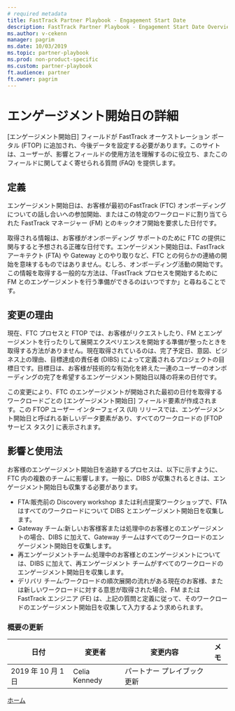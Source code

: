```yaml
---
# required metadata
title: FastTrack Partner Playbook - Engagement Start Date
description: FastTrack Partner Playbook - Engagement Start Date Overview
ms.author: v-cekenn
manager: pagrim
ms.date: 10/03/2019
ms.topic: partner-playbook
ms.prod: non-product-specific
ms.custom: partner-playbook
ft.audience: partner
ft.owner: pagrim
---
```


# エンゲージメント開始日の詳細

[エンゲージメント開始日] フィールドが FastTrack オーケストレーション ポータル (FTOP) に追加され、今後データを設定する必要があります。このサイトは、ユーザーが、影響とフィールドの使用方法を理解するのに役立ち、またこのフィールドに関してよく寄せられる質問 (FAQ) を提供します。

## 定義

エンゲージメント開始日は、お客様が最初のFastTrack (FTC) オンボーディングについての話し合いへの参加開始、またはこの特定のワークロードに割り当てられた FastTrack マネージャー (FM) とのキックオフ開始を要求した日付です。

取得される情報は、お客様がオンボーディング サポートのために FTC の提供に関与すると予想される正確な日付です。エンゲージメント開始日は、FastTrack アーキテクト (FTA) や Gateway とのやり取りなど、FTC との何らかの連絡の開始を意味するものではありません。むしろ、オンボーディング活動の開始です。この情報を取得する一般的な方法は、「FastTrack プロセスを開始するために FM とのエンゲージメントを行う準備ができるのはいつですか」と尋ねることです。

## 変更の理由

現在、FTC プロセスと FTOP では、お客様がリクエストしたり、FM とエンゲージメントを行ったりして展開エクスペリエンスを開始する準備が整ったときを取得する方法がありません。現在取得されているのは、完了予定日、意図、ビジネス上の理由、目標達成の責任者 (DIBS) によって定義されるプロジェクトの目標日です。目標日は、お客様が技術的な有効化を終えた一連のユーザーのオンボーディングの完了を希望するエンゲージメント開始日以降の将来の日付です。

この変更により、FTC のエンゲージメントが開始された最初の日付を取得するワークロードごとの [エンゲージメント開始日] フィールド要素が作成されます。この FTOP ユーザー インターフェイス (UI) リリースでは、エンゲージメント開始日と呼ばれる新しいデータ要素があり、すべてのワークロードの [FTOP サービス タスク] に表示されます。

## 影響と使用法

お客様のエンゲージメント開始日を追跡するプロセスは、以下に示すように、FTC 内の複数のチームに影響します。一般に、DIBS が収集されるときは、エンゲージメント開始日も収集する必要があります。

- FTA:販売前の Discovery workshop または利点提案ワークショップで、FTA はすべてのワークロードについて DIBS とエンゲージメント開始日を収集します。
- Gateway チーム:新しいお客様客または処理中のお客様とのエンゲージメントの場合、DIBS に加えて、Gateway チームはすべてのワークロードのエンゲージメント開始日を収集します。
- 再エンゲージメントチーム:処理中のお客様とのエンゲージメントについては、DIBS に加えて、再エンゲージメント チームがすべてのワークロードのエンゲージメント開始日を収集します。
- デリバリ チーム:ワークロードの順次展開の流れがある現在のお客様、または新しいワークロードに対する意思が取得された場合、FM または FastTrack エンジニア (FE) は、上記の質問と定義に従って、そのワークロードのエンゲージメント開始日を収集して入力するよう求められます。

### 概要の更新

|日付|変更者|変更内容|メモ|
|---------|---------------|----------------------------|-------------|
|2019 年 10 月 1 日| Celia Kennedy| パートナー プレイブック更新| |

[ホーム](http://partner-docs.microsoft.com)
